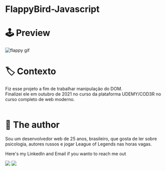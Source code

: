 # FlappyBird-Javascript

# 🕹️ Preview
![flappy gif](https://user-images.githubusercontent.com/62574338/145890173-86097917-f009-4410-a4c9-867300b9677f.gif)


# 🏷️ Contexto
Fiz esse projeto a fim de trabalhar manipulação do DOM.<br>
Finalizei ele em outubro de 2021 no curso da plataforma UDEMY/COD3R no curso completo de web moderno.<br>
<br>


# 🦁 The author
Sou um desenvolvedor web de 25 anos, brasileiro, que gosta de ler sobre psicologia, autores russos e jogar League of Legends nas horas vagas.  
<div> 
  <p>Here's my LinkedIn and Email if you wanto to reach me out<p>
   <a href="https://www.linkedin.com/in/igor-pierre-b7139b125/" target="_blank"><img src="https://img.shields.io/badge/-LinkedIn-%230077B5?style=for-the-badge&logo=linkedin&logoColor=white" target="_blank"></a> 
  <a href = "mailto:igorpcmiranda@gmail.com"><img src="https://img.shields.io/badge/Gmail-D14836?style=for-the-badge&logo=gmail&logoColor=white" target="_blank"></a>
